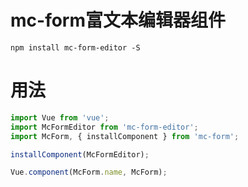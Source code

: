 # mc-form富文本编辑器组件

```shell
npm install mc-form-editor -S
```

# 用法

```javascript
import Vue from 'vue';
import McFormEditor from 'mc-form-editor';
import McForm, { installComponent } from 'mc-form';

installComponent(McFormEditor);

Vue.component(McForm.name, McForm);
```